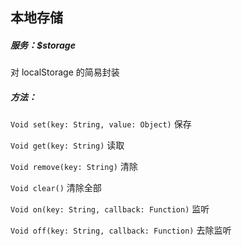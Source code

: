## 本地存储

##### 服务：$storage
对 localStorage 的简易封装

##### 方法：
`Void set(key: String, value: Object)`
保存

`Void get(key: String)`
读取

`Void remove(key: String)`
清除

`Void clear()`
清除全部

`Void on(key: String, callback: Function)`
监听

`Void off(key: String, callback: Function)`
去除监听
